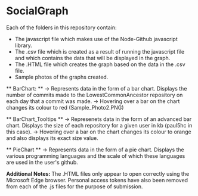 # SocialGraph

Each of the folders in this repository contain:
- The javascript file which makes use of the Node-Github javascript library.
- The .csv file which is created as a result of running the javascript file and which contains the data that will be displayed in the graph.
- The .HTML file which creates the graph based on the data in the .csv file.
- Sample photos of the graphs created.

** BarChart: **
-> Represents data in the form of a bar chart. Displays the number of commits made to the LowestCommonAncestor repository 
   on each day that a commit was made.
-> Hovering over a bar on the chart changes its colour to red (Sample_Photo2.PNG)

** BarChart_Tooltips **
-> Represenets data in the form of an advanced bar chart. Displays the size of each repository for a given 
   user in kb (paul5hc in this case).
-> Hovering over a bar on the chart changes its colour to orange and also displays its exact size value.   

** PieChart **
-> Represents data in the form of a pie chart. Displays the various programming languages and the scale of which these languages are 
   used in the user's github.

<b> Additional Notes: </b>
The .HTML files only appear to open correctly using the Microsoft Edge browser.
Personal access tokens have also been removed from each of the .js files for the purpose of submission.
